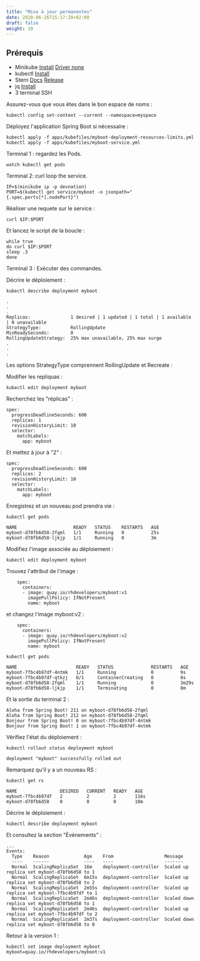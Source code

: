 ```yaml
---
title: "Mise à jour permanentes"
date: 2020-06-26T15:17:20+02:00
draft: false
weight: 10
---
```


## Prérequis

- Minikube [Install](https://kubernetes.io/fr/docs/tasks/tools/install-minikube/#installez-minikube-par-t%C3%A9l%C3%A9chargement-direct)  [Driver none](https://kubernetes.io/docs/setup/learning-environment/minikube/#specifying-the-vm-driver)
- kubectl [Install](https://kubernetes.io/fr/docs/tasks/tools/install-kubectl/)
- Stern [Docs](https://kubernetes.io/blog/2016/10/tail-kubernetes-with-stern/) [Release](https://github.com/wercker/stern/releases)
- jq [Install](https://stedolan.github.io/jq/download/)
- 3 terminal SSH


Assurez-vous que vous êtes dans le bon espace de noms :

```
kubectl config set-context --current --namespace=myspace
```

Déployez l'application Spring Boot si nécessaire :

```
kubectl apply -f apps/kubefiles/myboot-deployment-resources-limits.yml
kubectl apply -f apps/kubefiles/myboot-service.yml
```

Terminal 1 : regardez les Pods.

```
watch kubectl get pods
```

Terminal 2: curl loop the service.

```
IP=$(minikube ip -p devnation)
PORT=$(kubectl get service/myboot -o jsonpath="{.spec.ports[*].nodePort}")
```

Réaliser une requete sur le service :

```
curl $IP:$PORT
```

Et lancez le script de la boucle :

```
while true
do curl $IP:$PORT
sleep .3
done
```


Terminal 3 : Exécuter des commandes.

Décrire le déploiement :


```
kubectl describe deployment myboot
```

```
.
.
.
Replicas:               1 desired | 1 updated | 1 total | 1 available | 0 unavailable
StrategyType:           RollingUpdate
MinReadySeconds:        0
RollingUpdateStrategy:  25% max unavailable, 25% max surge
.
.
.
```

Les options StrategyType comprennent RollingUpdate et Recreate :

Modifier les repliquas :

```
kubectl edit deployment myboot
```

Recherchez les "réplicas" :

```
spec:
  progressDeadlineSeconds: 600
  replicas: 1
  revisionHistoryLimit: 10
  selector:
    matchLabels:
      app: myboot
```

Et mettez à jour à "2" :

```
spec:
  progressDeadlineSeconds: 600
  replicas: 2
  revisionHistoryLimit: 10
  selector:
    matchLabels:
      app: myboot
```

Enregistrez et un nouveau pod prendra vie :

```
kubectl get pods
```

```
NAME                     READY   STATUS    RESTARTS   AGE
myboot-d78fb6d58-2fqml   1/1     Running   0          25s
myboot-d78fb6d58-ljkjp   1/1     Running   0          3m
```

Modifiez l'image associée au déploiement :

```
kubectl edit deployment myboot
```

Trouvez l'attribut de l'image :

```
    spec:
      containers:
      - image: quay.io/rhdevelopers/myboot:v1
        imagePullPolicy: IfNotPresent
        name: myboot
```

et changez l'image myboot:v2 :

```
    spec:
      containers:
      - image: quay.io/rhdevelopers/myboot:v2
        imagePullPolicy: IfNotPresent
        name: myboot
```

```
kubectl get pods
```

```
NAME                      READY   STATUS              RESTARTS   AGE
myboot-7fbc4b97df-4ntmk   1/1     Running             0          9s
myboot-7fbc4b97df-qtkzj   0/1     ContainerCreating   0          0s
myboot-d78fb6d58-2fqml    1/1     Running             0          3m29s
myboot-d78fb6d58-ljkjp    1/1     Terminating         0          8m
```


Et la sortie du terminal 2 :

```
Aloha from Spring Boot! 211 on myboot-d78fb6d58-2fqml
Aloha from Spring Boot! 212 on myboot-d78fb6d58-2fqml
Bonjour from Spring Boot! 0 on myboot-7fbc4b97df-4ntmk
Bonjour from Spring Boot! 1 on myboot-7fbc4b97df-4ntmk
```

Vérifiez l'état du déploiement :

```
kubectl rollout status deployment myboot
```

```
deployment "myboot" successfully rolled out
```

Remarquez qu'il y a un nouveau RS :

```
kubectl get rs
```

```
NAME                DESIRED   CURRENT   READY   AGE
myboot-7fbc4b97df   2         2         2       116s
myboot-d78fb6d58    0         0         0       10m
```

Décrire le déploiement :

```
kubectl describe deployment myboot
```

Et consultez la section "Événements" :

```
...
Events:
  Type    Reason             Age    From                   Message
  ----    ------             ----   ----                   -------
  Normal  ScalingReplicaSet  16m    deployment-controller  Scaled up replica set myboot-d78fb6d58 to 1
  Normal  ScalingReplicaSet  6m15s  deployment-controller  Scaled up replica set myboot-d78fb6d58 to 2
  Normal  ScalingReplicaSet  2m55s  deployment-controller  Scaled up replica set myboot-7fbc4b97df to 1
  Normal  ScalingReplicaSet  2m46s  deployment-controller  Scaled down replica set myboot-d78fb6d58 to 1
  Normal  ScalingReplicaSet  2m46s  deployment-controller  Scaled up replica set myboot-7fbc4b97df to 2
  Normal  ScalingReplicaSet  2m37s  deployment-controller  Scaled down replica set myboot-d78fb6d58 to 0
```

Retour à la version 1 :

```
kubectl set image deployment myboot myboot=quay.io/rhdevelopers/myboot:v1
```